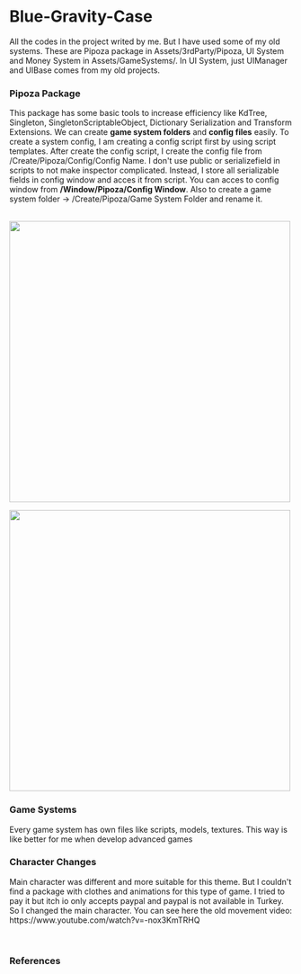 # Blue-Gravity-Case

All the codes in the project writed by me. But I have used some of my old systems. These are Pipoza package in Assets/3rdParty/Pipoza, UI System and Money System in Assets/GameSystems/. In UI System, just UIManager and UIBase comes from my old projects.

<h3>Pipoza Package</h3>

<p>This package has some basic tools to increase efficiency like KdTree, Singleton, SingletonScriptableObject, Dictionary Serialization and Transform Extensions. We can create <strong>game system folders</strong> and <strong>config files</strong> easily. To create a system config, I am creating a config script first by using script templates. After create the config script, I create the config file from /Create/Pipoza/Config/Config Name. I don't use public or serializefield in scripts to not make inspector complicated. Instead, I store all serializable fields in config window and acces it from script. You can acces to config window from <strong>/Window/Pipoza/Config Window</strong>. Also to create a game system folder -> /Create/Pipoza/Game System Folder and rename it.</p><br>
<img src="https://file.notion.so/f/s/7604c38d-a464-4482-bae1-b2dd79955368/Ekran_Grnts_(93).png?id=2c2915ef-b122-46d2-8b6e-dda6b61d615e&table=block&spaceId=0848242d-647d-49f0-8995-ae847a0fdbca&expirationTimestamp=1692648000000&signature=aKMApl5FA445_Um2GFMvLiepzoycA93VMDNntX2l0jg&downloadName=Ekran+Görüntüsü+%2893%29.png" width=500px></img>

<img src="https://file.notion.so/f/s/d4d05fbe-57c4-4fa1-80a9-85c65c9ca56f/Ekran_Grnts_(75).png?id=8796cb48-690e-404a-895d-dd220867ba5e&table=block&spaceId=0848242d-647d-49f0-8995-ae847a0fdbca&expirationTimestamp=1692648000000&signature=KRWFd_ivlanbEp53obKCNfxLV-OD_Yk4XBcYBFzFXpo&downloadName=Ekran+Görüntüsü+%2875%29.png" width=500px></img>

<h3>Game Systems</h3>
<p>Every game system has own files like scripts, models, textures. This way is like better for me when develop advanced games</p>

<h3>Character Changes</h3>
<p>Main character was different and more suitable for this theme. But I couldn't find a package with clothes and animations for this type of game. I tried to pay it but itch io only accepts paypal and paypal is not available in Turkey. So I changed the main character. You can see here the old movement video: https://www.youtube.com/watch?v=-nox3KmTRHQ</p><br>

<h3>References</h3>
